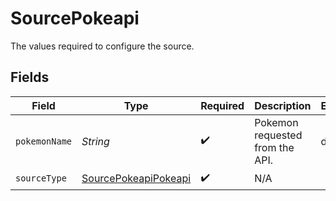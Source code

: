 # SourcePokeapi

The values required to configure the source.


## Fields

| Field                                                               | Type                                                                | Required                                                            | Description                                                         | Example                                                             |
| ------------------------------------------------------------------- | ------------------------------------------------------------------- | ------------------------------------------------------------------- | ------------------------------------------------------------------- | ------------------------------------------------------------------- |
| `pokemonName`                                                       | *String*                                                            | :heavy_check_mark:                                                  | Pokemon requested from the API.                                     | ditto                                                               |
| `sourceType`                                                        | [SourcePokeapiPokeapi](../../models/shared/SourcePokeapiPokeapi.md) | :heavy_check_mark:                                                  | N/A                                                                 |                                                                     |